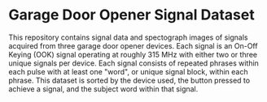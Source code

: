 # Garage Door Opener Signal Dataset

This repository contains signal data and spectograph images of signals acquired from three garage door opener devices. Each signal is an On-Off Keying (OOK) signal operating at roughly 315 MHz with either two or three unique signals per device. Each signal consists of repeated phrases within each pulse with at least one "word", or unique signal block, within each phrase. This dataset is sorted by the device used, the button pressed to achieve a signal, and the subject word within that signal.
